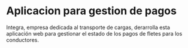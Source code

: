 # Aplicacion para gestion de pagos

Integra, empresa dedicada al transporte de cargas, derarrolla esta aplicación web para gestionar el estado de los pagos de fletes para los conductores.

